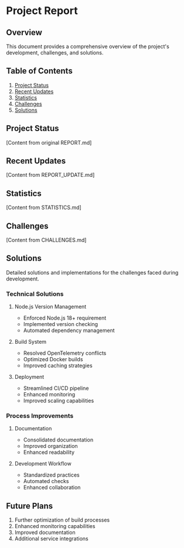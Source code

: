 # Project Report

## Overview
This document provides a comprehensive overview of the project's development, challenges, and solutions.

## Table of Contents
1. [Project Status](#project-status)
2. [Recent Updates](#recent-updates)
3. [Statistics](#statistics)
4. [Challenges](#challenges)
5. [Solutions](#solutions)

## Project Status
[Content from original REPORT.md]

## Recent Updates
[Content from REPORT_UPDATE.md]

## Statistics
[Content from STATISTICS.md]

## Challenges
[Content from CHALLENGES.md]

## Solutions
Detailed solutions and implementations for the challenges faced during development.

### Technical Solutions
1. Node.js Version Management
   - Enforced Node.js 18+ requirement
   - Implemented version checking
   - Automated dependency management

2. Build System
   - Resolved OpenTelemetry conflicts
   - Optimized Docker builds
   - Improved caching strategies

3. Deployment
   - Streamlined CI/CD pipeline
   - Enhanced monitoring
   - Improved scaling capabilities

### Process Improvements
1. Documentation
   - Consolidated documentation
   - Improved organization
   - Enhanced readability

2. Development Workflow
   - Standardized practices
   - Automated checks
   - Enhanced collaboration

## Future Plans
1. Further optimization of build processes
2. Enhanced monitoring capabilities
3. Improved documentation
4. Additional service integrations